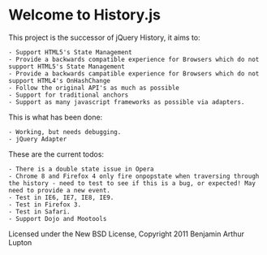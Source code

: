 Welcome to History.js
==================

This project is the successor of jQuery History, it aims to:

	- Support HTML5's State Management
	- Provide a backwards compatible experience for Browsers which do not support HTML5's State Management
	- Provide a backwards campatible experience for Browsers which do not support HTML4's OnHashChange
	- Follow the original API's as much as possible
	- Support for traditional anchors
	- Support as many javascript frameworks as possible via adapters.

This is what has been done:

	- Working, but needs debugging.
	- jQuery Adapter

These are the current todos:

	- There is a double state issue in Opera
	- Chrome 8 and Firefox 4 only fire onpopstate when traversing through the history - need to test to see if this is a bug, or expected! May need to provide a new event.
	- Test in IE6, IE7, IE8, IE9.
	- Test in Firefox 3.
	- Test in Safari.
	- Support Dojo and Mootools

Licensed under the New BSD License, Copyright 2011 Benjamin Arthur Lupton
